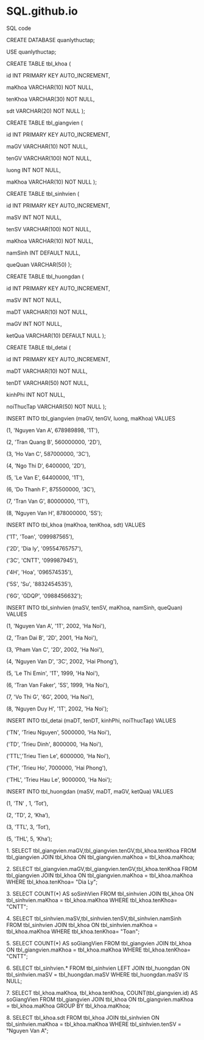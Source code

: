 # SQL.github.io
SQL code



<p>CREATE DATABASE quanlythuctap;
<p>USE quanlythuctap;
<p>CREATE TABLE tbl_khoa (
<p>  id INT PRIMARY KEY AUTO_INCREMENT,
<p> maKhoa VARCHAR(10) NOT NULL,
<p>  tenKhoa VARCHAR(30) NOT NULL,
<p>  sdt VARCHAR(20) NOT NULL
);
<p>CREATE TABLE tbl_giangvien (
<p>  id INT PRIMARY KEY AUTO_INCREMENT,
<p>  maGV VARCHAR(10)  NOT NULL,
<p>  tenGV VARCHAR(100) NOT NULL,
<p>  luong INT NOT NULL,
<p>  maKhoa VARCHAR(10) NOT NULL
);
<p>CREATE TABLE tbl_sinhvien (
<p>  id INT PRIMARY KEY AUTO_INCREMENT,
<p>  maSV INT NOT NULL,
<p>  tenSV VARCHAR(100) NOT NULL,
<p>  maKhoa VARCHAR(10) NOT NULL,
<p>  namSinh INT DEFAULT NULL,
<p>  queQuan VARCHAR(50)
);
<p>CREATE TABLE tbl_huongdan (
<p>  id INT PRIMARY KEY AUTO_INCREMENT,
<p>  maSV INT NOT NULL,
<p>  maDT VARCHAR(10) NOT NULL,
<p>  maGV INT NOT NULL,
<p> ketQua VARCHAR(10)  DEFAULT NULL		
);
<p>CREATE TABLE tbl_detai (
 <p> id INT PRIMARY KEY AUTO_INCREMENT,
  <p>maDT VARCHAR(10) NOT NULL,
 <p> tenDT VARCHAR(50) NOT NULL,
 <p> kinhPhi INT NOT NULL,
 <p> noiThucTap VARCHAR(50) NOT NULL
);
<p>INSERT INTO tbl_giangvien (maGV, tenGV, luong, maKhoa) VALUES
<p>(1, 'Nguyen Van A', 678989898, '1T'),
<p>(2, 'Tran Quang B', 560000000, '2D'),
<p>(3, 'Ho Van C', 587000000, '3C'),
<p>(4, 'Ngo Thi D', 6400000, '2D'),
<p>(5, 'Le Van E', 64400000, '1T'),
<p>(6, 'Do Thanh F', 875500000, '3C'),
<p>(7, 'Tran Van G', 80000000, '1T'),
<p>(8, 'Nguyen Van H', 878000000, '5S');

<p>INSERT INTO tbl_khoa (maKhoa, tenKhoa, sdt) VALUES
<p>('1T', 'Toan', '099987565'),
<p>('2D', 'Dia ly', '09554765757'),
<p>('3C', 'CNTT', '099987945'),
<p>('4H', 'Hoa', '096574535'),
<p>('5S', 'Su', '8832454535'),
<p>('6G', 'GDQP', '0988456632');
<p>INSERT INTO tbl_sinhvien (maSV, tenSV, maKhoa, namSinh, queQuan) VALUES
<p>(1, 'Nguyen Van A', '1T', 2002, 'Ha Noi'),
<p>(2, 'Tran Dai B', '2D', 2001, ‘Ha Noi'),
<p>(3, 'Pham Van C', '2D', 2002, 'Ha Noi'),
<p>(4, 'Nguyen Van D', '3C', 2002, 'Hai Phong'),
<p>(5, 'Le Thi Emin', '1T', 1999, 'Ha Noi'),
<p>(6, 'Tran Van Faker', '5S', 1999, 'Ha Noi'),
<p>(7, 'Vo Thi G', '6G', 2000, 'Ha Noi'),
<p>(8, 'Nguyen Duy H', '1T', 2002, 'Ha Noi');
<p>INSERT INTO tbl_detai (maDT, tenDT, kinhPhi, noiThucTap) VALUES
<p>('TN', 'Trieu Nguyen', 5000000, 'Ha Noi'),
<p>('TD', 'Trieu Dinh', 8000000, 'Ha Noi'),
<p>('TTL','Trieu Tien Le', 6000000, 'Ha Noi'),
<p>('TH', 'Trieu Ho', 7000000, 'Hai Phong'),
<p>('THL', 'Trieu Hau Le', 9000000, 'Ha Noi');

<p>INSERT INTO tbl_huongdan (maSV, maDT, maGV, ketQua) VALUES
<p>(1, 'TN' , 1, ‘Tot’),
<p>(2, 'TD', 2, ‘Kha’),
<p>(3, 'TTL', 3, ‘Tot’),
<p>(5, 'THL', 5, ‘Kha’);
<p>1.
SELECT tbl_giangvien.maGV,tbl_giangvien.tenGV,tbl_khoa.tenKhoa FROM tbl_giangvien JOIN tbl_khoa ON tbl_giangvien.maKhoa = tbl_khoa.maKhoa;
<p>2. SELECT tbl_giangvien.maGV,tbl_giangvien.tenGV,tbl_khoa.tenKhoa FROM tbl_giangvien JOIN tbl_khoa ON tbl_giangvien.maKhoa = tbl_khoa.maKhoa WHERE tbl_khoa.tenKhoa= "Dia Ly";
<p>3.
SELECT COUNT(*) AS soSinhVien FROM tbl_sinhvien JOIN tbl_khoa ON tbl_sinhvien.maKhoa = tbl_khoa.maKhoa WHERE tbl_khoa.tenKhoa= "CNTT";
<p>4.
SELECT tbl_sinhvien.maSV,tbl_sinhvien.tenSV,tbl_sinhvien.namSinh FROM tbl_sinhvien JOIN tbl_khoa ON tbl_sinhvien.maKhoa = tbl_khoa.maKhoa WHERE tbl_khoa.tenKhoa= "Toan";
<p>5.
SELECT COUNT(*) AS soGiangVien FROM tbl_giangvien JOIN tbl_khoa ON tbl_giangvien.maKhoa = tbl_khoa.maKhoa WHERE tbl_khoa.tenKhoa= "CNTT";
<p>6.
SELECT tbl_sinhvien.* FROM tbl_sinhvien LEFT JOIN tbl_huongdan ON tbl_sinhvien.maSV = tbl_huongdan.maSV WHERE tbl_huongdan.maSV IS NULL;
<p>7.
SELECT tbl_khoa.maKhoa, tbl_khoa.tenKhoa, COUNT(tbl_giangvien.id) AS soGiangVien FROM tbl_giangvien JOIN tbl_khoa ON tbl_giangvien.maKhoa = tbl_khoa.maKhoa GROUP BY tbl_khoa.maKhoa;
<p>8.
SELECT tbl_khoa.sdt FROM tbl_khoa JOIN tbl_sinhvien ON tbl_sinhvien.maKhoa = tbl_khoa.maKhoa WHERE tbl_sinhvien.tenSV = "Nguyen Van A";

